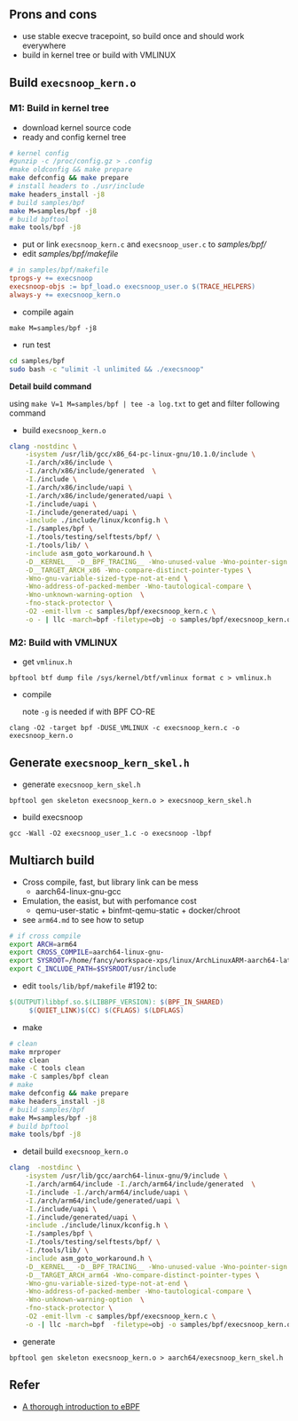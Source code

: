 
## Prons and cons

- use stable execve tracepoint, so build once and should work everywhere
- build in kernel tree or build with VMLINUX



## Build `execsnoop_kern.o`

### M1: Build in kernel tree

- download kernel source code
- ready and config kernel tree

```bash
# kernel config
#gunzip -c /proc/config.gz > .config
#make oldconfig && make prepare
make defconfig && make prepare
# install headers to ./usr/include
make headers_install -j8
# build samples/bpf
make M=samples/bpf -j8
# build bpftool
make tools/bpf -j8
```

- put or link `execsnoop_kern.c` and `execsnoop_user.c` to *samples/bpf/*
- edit  *samples/bpf/makefile*

```makefile
# in samples/bpf/makefile
tprogs-y += execsnoop
execsnoop-objs := bpf_load.o execsnoop_user.o $(TRACE_HELPERS)
always-y += execsnoop_kern.o
```

- compile again

```
make M=samples/bpf -j8
```

- run test

```bash
cd samples/bpf
sudo bash -c "ulimit -l unlimited && ./execsnoop"
```


**Detail build command**

using `make V=1 M=samples/bpf | tee -a log.txt` to get and filter following command

- build `execsnoop_kern.o`


```bash
clang -nostdinc \
	-isystem /usr/lib/gcc/x86_64-pc-linux-gnu/10.1.0/include \
	-I./arch/x86/include \
	-I./arch/x86/include/generated  \
	-I./include \
	-I./arch/x86/include/uapi \
	-I./arch/x86/include/generated/uapi \
	-I./include/uapi \
	-I./include/generated/uapi \
	-include ./include/linux/kconfig.h \
	-I./samples/bpf \
	-I./tools/testing/selftests/bpf/ \
	-I./tools/lib/ \
	-include asm_goto_workaround.h \
	-D__KERNEL__ -D__BPF_TRACING__ -Wno-unused-value -Wno-pointer-sign \
	-D__TARGET_ARCH_x86 -Wno-compare-distinct-pointer-types \
	-Wno-gnu-variable-sized-type-not-at-end \
	-Wno-address-of-packed-member -Wno-tautological-compare \
	-Wno-unknown-warning-option  \
	-fno-stack-protector \
	-O2 -emit-llvm -c samples/bpf/execsnoop_kern.c \
	-o - | llc -march=bpf -filetype=obj -o samples/bpf/execsnoop_kern.o
```



### M2: Build with VMLINUX

- get `vmlinux.h`

```
bpftool btf dump file /sys/kernel/btf/vmlinux format c > vmlinux.h
```

- compile

  note `-g` is needed if with BPF CO-RE

```
clang -O2 -target bpf -DUSE_VMLINUX -c execsnoop_kern.c -o execsnoop_kern.o
```

## Generate `execsnoop_kern_skel.h`

- generate `execsnoop_kern_skel.h`

```
bpftool gen skeleton execsnoop_kern.o > execsnoop_kern_skel.h
```

- build execsnoop

```
gcc -Wall -O2 execsnoop_user_1.c -o execsnoop -lbpf
```



## Multiarch build

- Cross compile, fast, but library link can be mess
  - aarch64-linux-gnu-gcc
- Emulation, the easist, but with perfomance cost
  - qemu-user-static + binfmt-qemu-static + docker/chroot
- see `arm64.md` to see how to setup



```bash
# if cross compile
export ARCH=arm64
export CROSS_COMPILE=aarch64-linux-gnu-
export SYSROOT=/home/fancy/workspace-xps/linux/ArchLinuxARM-aarch64-latest
export C_INCLUDE_PATH=$SYSROOT/usr/include
```

-  edit `tools/lib/bpf/makefile` #192 to:

```makefile
$(OUTPUT)libbpf.so.$(LIBBPF_VERSION): $(BPF_IN_SHARED)
     $(QUIET_LINK)$(CC) $(CFLAGS) $(LDFLAGS)
```

- make

```bash
# clean
make mrproper
make clean
make -C tools clean
make -C samples/bpf clean
# make
make defconfig && make prepare
make headers_install -j8
# build samples/bpf
make M=samples/bpf -j8
# build bpftool
make tools/bpf -j8
```

- detail build `execsnoop_kern.o`


```bash
clang  -nostdinc \
	-isystem /usr/lib/gcc/aarch64-linux-gnu/9/include \
	-I./arch/arm64/include -I./arch/arm64/include/generated  \
	-I./include -I./arch/arm64/include/uapi \
	-I./arch/arm64/include/generated/uapi \
	-I./include/uapi \
	-I./include/generated/uapi \
	-include ./include/linux/kconfig.h \
    -I./samples/bpf \
    -I./tools/testing/selftests/bpf/ \
    -I./tools/lib/ \
    -include asm_goto_workaround.h \
    -D__KERNEL__ -D__BPF_TRACING__ -Wno-unused-value -Wno-pointer-sign \
    -D__TARGET_ARCH_arm64 -Wno-compare-distinct-pointer-types \
    -Wno-gnu-variable-sized-type-not-at-end \
    -Wno-address-of-packed-member -Wno-tautological-compare \
    -Wno-unknown-warning-option  \
    -fno-stack-protector \
    -O2 -emit-llvm -c samples/bpf/execsnoop_kern.c \
    -o -| llc -march=bpf  -filetype=obj -o samples/bpf/execsnoop_kern.o
```

- generate

```
bpftool gen skeleton execsnoop_kern.o > aarch64/execsnoop_kern_skel.h
```



## Refer

- [A thorough introduction to eBPF](https://lwn.net/Articles/740157/)

